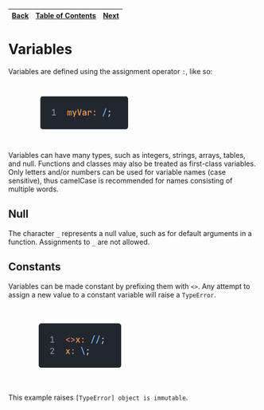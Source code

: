 [Back](../README.md) | [Table of Contents](tableofcontents.md) | [Next](01integers.md)
---                  | ---                                     | ---

# Variables

Variables are defined using the assignment operator `:`, like so:
<p align="left">
    <img src="images/01variables.png" style="transform: scale(0.6)">
</p>
Variables can have many types, such as integers, strings, arrays, tables, and null.
Functions and classes may also be treated as first-class variables.
Only letters and/or numbers can be used for variable names (case sensitive), thus camelCase is recommended for names consisting of multiple words.

## Null

The character `_` represents a null value, such as for default arguments in a function.
Assignments to `_` are not allowed.

## Constants

Variables can be made constant by prefixing them with `<>`.
Any attempt to assign a new value to a constant variable will raise a `TypeError`.

<p align="left">
    <img src="images/02constvariables.png" style="transform: scale(0.6)">
</p>

This example raises `[TypeError] object is immutable`.
